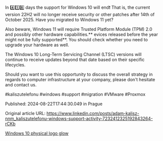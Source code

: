 In 4️⃣1️⃣8️⃣ days the support for Windows 10 will end❗ That is, the current version 22H2 will no longer receive security or other patches after 14th of October 2025. Have you migrated to Windows 11 yet?


Also beware, Windows 11 will require Trusted Platform Module (TPM) 2.0 and possibly other hardware capabilities.** evices released before the year  might not be fully supported**. You should check whether you need to upgrade your hardware as well.


The Windows 10 Long-Term Servicing Channel (LTSC) versions will continue to receive updates beyond that date based on their specific lifecycles.


Should you want to use this opportunity to discuss the overall strategy in regards to computer infrastructure at your company, please don't hesitate and contact us.


#kaliszutelefonu #windows #support #migration #VMware #Proxmox


Published: 2024-08-22T17:44:30.049 in Prague

Original article URL: https://www.linkedin.com/posts/adam-kalisz-nnm_kaliszutelefonu-windows-support-activity-7232412325192843264-rCKb

[Windows 10 physical logo glow](./media/windows-10-logo-onscreen.webp)